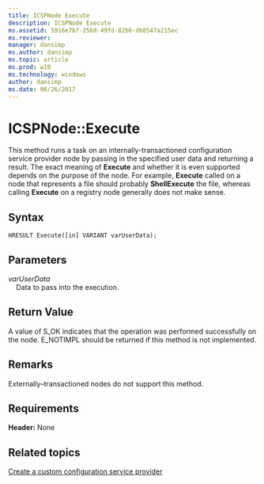 ```yaml
---
title: ICSPNode Execute
description: ICSPNode Execute
ms.assetid: 5916e7b7-256d-49fd-82b6-db0547a215ec
ms.reviewer: 
manager: dansimp
ms.author: dansimp
ms.topic: article
ms.prod: w10
ms.technology: windows
author: dansimp
ms.date: 06/26/2017
---
```


# ICSPNode::Execute

This method runs a task on an internally-transactioned configuration service provider node by passing in the specified user data and returning a result. The exact meaning of **Execute** and whether it is even supported depends on the purpose of the node. For example, **Execute** called on a node that represents a file should probably **ShellExecute** the file, whereas calling **Execute** on a registry node generally does not make sense.

## Syntax

``` syntax
HRESULT Execute([in] VARIANT varUserData);
```

## Parameters

<a href="" id="varuserdata"></a>*varUserData*  
&nbsp;&nbsp;&nbsp;&nbsp;Data to pass into the execution.

## Return Value

A value of S\_OK indicates that the operation was performed successfully on the node. E\_NOTIMPL should be returned if this method is not implemented.

## Remarks

Externally–transactioned nodes do not support this method.

## Requirements

**Header:** None

## Related topics

[Create a custom configuration service provider](create-a-custom-configuration-service-provider.md)

 




